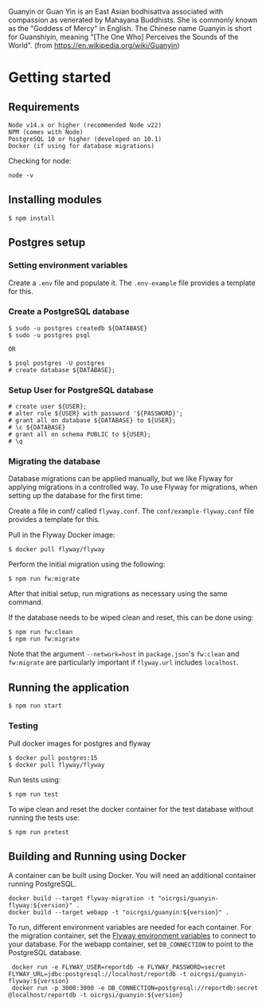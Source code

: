 Guanyin or Guan Yin is an East Asian bodhisattva associated with compassion as venerated by Mahayana Buddhists. She is commonly known as the "Goddess of Mercy" in English. The Chinese name Guanyin is short for Guanshiyin, meaning "[The 
One Who] Perceives the Sounds of the World". (from https://en.wikipedia.org/wiki/Guanyin)

# Getting started

## Requirements

    Node v14.x or higher (recommended Node v22)
    NPM (comes with Node)
    PostgreSQL 10 or higher (developed on 10.1)
    Docker (if using for database migrations)

Checking for node:

    node -v


## Installing modules

    $ npm install

## Postgres setup

### Setting environment variables

Create a `.env` file and populate it. The `.env-example` file provides a template for this.

### Create a PostgreSQL database

    $ sudo -u postgres createdb ${DATABASE}
    $ sudo -u postgres psql
    
    OR
    
    $ psql postgres -U postgres
    # create database ${DATABASE};
    
### Setup User for PostgreSQL database  
    # create user ${USER};
    # alter role ${USER} with password '${PASSWORD}';
    # grant all on database ${DATABASE} to ${USER};
    # \c ${DATABASE}
    # grant all on schema PUBLIC to ${USER};
    # \q



### Migrating the database

Database migrations can be applied manually, but we like Flyway for applying migrations in a controlled way. To
use Flyway for migrations, when setting up the database for the first time:

Create a file in conf/ called `flyway.conf`. The `conf/example-flyway.conf` file provides a template for this.

Pull in the Flyway Docker image:

    $ docker pull flyway/flyway
    
Perform the initial migration using the following:

    $ npm run fw:migrate

After that initial setup, run migrations as necessary using the same command.

If the database needs to be wiped clean and reset, this can be done using:

    $ npm run fw:clean
    $ npm run fw:migrate

Note that the argument `--network=host` in `package.json`'s `fw:clean` and `fw:migrate` are particularly important if 
`flyway.url` includes `localhost`.

## Running the application

    $ npm run start

### Testing
Pull docker images for postgres and flyway

    $ docker pull postgres:15
    $ docker pull flyway/flyway

Run tests using:

    $ npm run test
    
To wipe clean and reset the docker container for the test database without running the tests use:

    $ npm run pretest

## Building and Running using Docker
A container can be built using Docker. You will need an additional container
running PostgreSQL.

    docker build --target flyway-migration -t "oicrgsi/guanyin-flyway:${version}" .
    docker build --target webapp -t "oicrgsi/guanyin:${version}" .

To run, different environment variables are needed for each container. For the
migration container, set the [Flyway environment
variables](https://flywaydb.org/documentation/envvars) to connect to your
database. For the webapp container, set `DB_CONNECTION` to point to the
PostgreSQL database.

     docker run -e FLYWAY_USER=reportdb -e FLYWAY_PASSWORD=secret FLYWAY_URL=jdbc:postgresql://localhost/reportdb -t oicrgsi/guanyin-flyway:${version}
     docker run -p 3000:3000 -e DB_CONNECTION=postgresql://reportdb:secret @localhost/reportdb -t oicrgsi/guanyin:${version}
